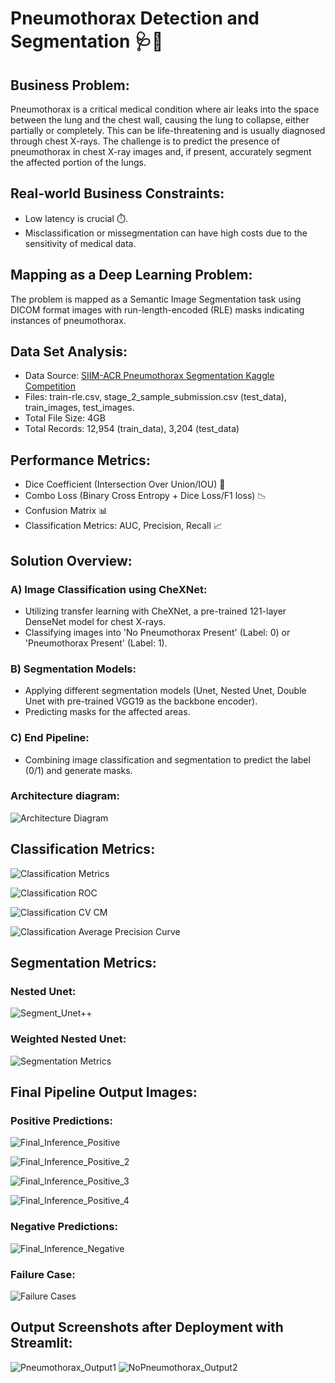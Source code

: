 # Pneumothorax Detection and Segmentation 🩺📸

## Business Problem:

Pneumothorax is a critical medical condition where air leaks into the space between the lung and the chest wall, causing the lung to collapse, either partially or completely. This can be life-threatening and is usually diagnosed through chest X-rays. The challenge is to predict the presence of pneumothorax in chest X-ray images and, if present, accurately segment the affected portion of the lungs.

## Real-world Business Constraints:

- Low latency is crucial ⏱️.
- Misclassification or missegmentation can have high costs due to the sensitivity of medical data.

## Mapping as a Deep Learning Problem:

The problem is mapped as a Semantic Image Segmentation task using DICOM format images with run-length-encoded (RLE) masks indicating instances of pneumothorax.

## Data Set Analysis:

- Data Source: [SIIM-ACR Pneumothorax Segmentation Kaggle Competition](https://www.kaggle.com/c/siim-acr-pneumothorax-segmentation/overview)
- Files: train-rle.csv, stage_2_sample_submission.csv (test_data), train_images, test_images.
- Total File Size: 4GB
- Total Records: 12,954 (train_data), 3,204 (test_data)

## Performance Metrics:

- Dice Coefficient (Intersection Over Union/IOU) 🎲
- Combo Loss (Binary Cross Entropy + Dice Loss/F1 loss) 📉
- Confusion Matrix 📊
- Classification Metrics: AUC, Precision, Recall 📈

## Solution Overview:

### A) Image Classification using CheXNet:

- Utilizing transfer learning with CheXNet, a pre-trained 121-layer DenseNet model for chest X-rays.
- Classifying images into 'No Pneumothorax Present' (Label: 0) or 'Pneumothorax Present' (Label: 1).

### B) Segmentation Models:

- Applying different segmentation models (Unet, Nested Unet, Double Unet with pre-trained VGG19 as the backbone encoder).
- Predicting masks for the affected areas.

### C) End Pipeline:

- Combining image classification and segmentation to predict the label (0/1) and generate masks.


### Architecture diagram:

![Architecture Diagram](https://github.com/harishnandhan02/Pneumothorax-segmentation/blob/main/Output/Architecture%20Diagram.png)

## Classification Metrics:

![Classification Metrics](https://user-images.githubusercontent.com/56768652/112884926-bac42e00-90ed-11eb-84f4-17b9424f8d7c.JPG)

![Classification ROC](https://user-images.githubusercontent.com/56768652/112884975-ca437700-90ed-11eb-86b7-a6535da10f6e.JPG)

![Classification CV CM](https://user-images.githubusercontent.com/56768652/112884991-cfa0c180-90ed-11eb-86ba-1483ff72cacd.JPG)

![Classification Average Precision Curve](https://user-images.githubusercontent.com/56768652/112885011-d62f3900-90ed-11eb-94db-49188c926daf.JPG)

## Segmentation Metrics:

### Nested Unet:

![Segment_Unet++](https://user-images.githubusercontent.com/56768652/112885100-f232da80-90ed-11eb-8bd9-ee7380733d54.JPG)

### Weighted Nested Unet:

![Segmentation Metrics](https://user-images.githubusercontent.com/56768652/113031343-3684b000-91ac-11eb-9951-46a4e3fe2503.JPG)

## Final Pipeline Output Images:

### Positive Predictions:

![Final_Inference_Positive](https://user-images.githubusercontent.com/56768652/113337367-4f749900-9345-11eb-8b8a-b8088f3630a2.JPG)

![Final_Inference_Positive_2](https://user-images.githubusercontent.com/56768652/113337385-56031080-9345-11eb-84ce-0713d4039dea.JPG)

![Final_Inference_Positive_3](https://user-images.githubusercontent.com/56768652/113337684-c14ce280-9345-11eb-9e7b-7e91a96375e4.JPG)

![Final_Inference_Positive_4](https://user-images.githubusercontent.com/56768652/113337695-c447d300-9345-11eb-8cc5-6bdb104e1cd3.JPG)

### Negative Predictions:

![Final_Inference_Negative](https://user-images.githubusercontent.com/56768652/113337752-d590df80-9345-11eb-9f44-d02f47df30e7.JPG)

### Failure Case:

![Failure Cases](https://user-images.githubusercontent.com/56768652/113337777-dd508400-9345-11eb-893d-7535ef148490.JPG)

## Output Screenshots after Deployment with Streamlit:
![Pneumothorax_Output1](
https://github.com/harishnandhan02/Pneumothorax-segmentation/blob/main/Output/Pneumothorax_Output1.png)
![NoPneumothorax_Output2](https://github.com/harishnandhan02/Pneumothorax-segmentation/blob/main/Output/NoPneumothorax_Output2.png)
